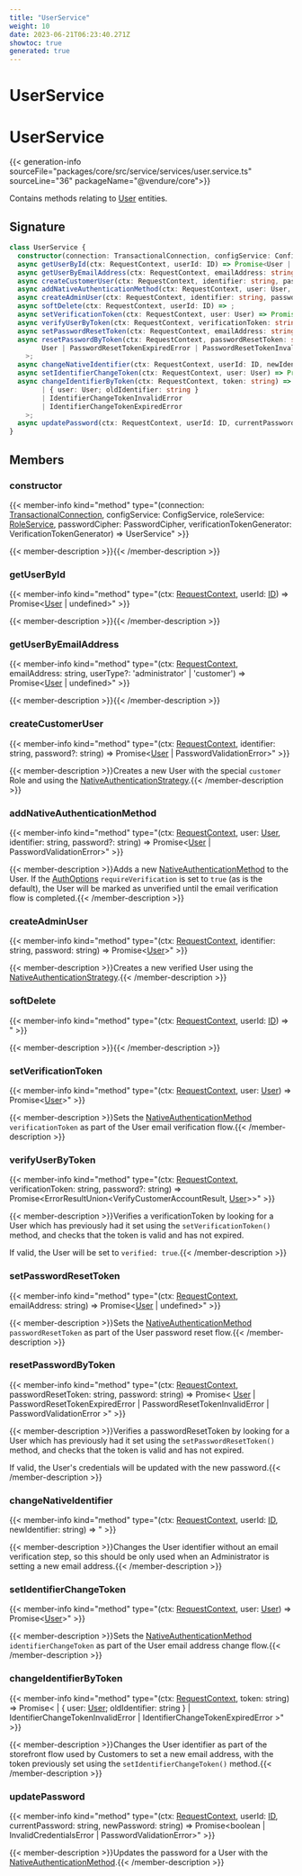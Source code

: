 ```yaml
---
title: "UserService"
weight: 10
date: 2023-06-21T06:23:40.271Z
showtoc: true
generated: true
---
```

<!-- This file was generated from the Vendure source. Do not modify. Instead, re-run the "docs:build" script -->

# UserService
<div class="symbol">


# UserService

{{< generation-info sourceFile="packages/core/src/service/services/user.service.ts" sourceLine="36" packageName="@vendure/core">}}

Contains methods relating to <a href='/typescript-api/entities/user#user'>User</a> entities.

## Signature

```TypeScript
class UserService {
  constructor(connection: TransactionalConnection, configService: ConfigService, roleService: RoleService, passwordCipher: PasswordCipher, verificationTokenGenerator: VerificationTokenGenerator)
  async getUserById(ctx: RequestContext, userId: ID) => Promise<User | undefined>;
  async getUserByEmailAddress(ctx: RequestContext, emailAddress: string, userType?: 'administrator' | 'customer') => Promise<User | undefined>;
  async createCustomerUser(ctx: RequestContext, identifier: string, password?: string) => Promise<User | PasswordValidationError>;
  async addNativeAuthenticationMethod(ctx: RequestContext, user: User, identifier: string, password?: string) => Promise<User | PasswordValidationError>;
  async createAdminUser(ctx: RequestContext, identifier: string, password: string) => Promise<User>;
  async softDelete(ctx: RequestContext, userId: ID) => ;
  async setVerificationToken(ctx: RequestContext, user: User) => Promise<User>;
  async verifyUserByToken(ctx: RequestContext, verificationToken: string, password?: string) => Promise<ErrorResultUnion<VerifyCustomerAccountResult, User>>;
  async setPasswordResetToken(ctx: RequestContext, emailAddress: string) => Promise<User | undefined>;
  async resetPasswordByToken(ctx: RequestContext, passwordResetToken: string, password: string) => Promise<
        User | PasswordResetTokenExpiredError | PasswordResetTokenInvalidError | PasswordValidationError
    >;
  async changeNativeIdentifier(ctx: RequestContext, userId: ID, newIdentifier: string) => ;
  async setIdentifierChangeToken(ctx: RequestContext, user: User) => Promise<User>;
  async changeIdentifierByToken(ctx: RequestContext, token: string) => Promise<
        | { user: User; oldIdentifier: string }
        | IdentifierChangeTokenInvalidError
        | IdentifierChangeTokenExpiredError
    >;
  async updatePassword(ctx: RequestContext, userId: ID, currentPassword: string, newPassword: string) => Promise<boolean | InvalidCredentialsError | PasswordValidationError>;
}
```
## Members

### constructor

{{< member-info kind="method" type="(connection: <a href='/typescript-api/data-access/transactional-connection#transactionalconnection'>TransactionalConnection</a>, configService: ConfigService, roleService: <a href='/typescript-api/services/role-service#roleservice'>RoleService</a>, passwordCipher: PasswordCipher, verificationTokenGenerator: VerificationTokenGenerator) => UserService"  >}}

{{< member-description >}}{{< /member-description >}}

### getUserById

{{< member-info kind="method" type="(ctx: <a href='/typescript-api/request/request-context#requestcontext'>RequestContext</a>, userId: <a href='/typescript-api/common/id#id'>ID</a>) => Promise&#60;<a href='/typescript-api/entities/user#user'>User</a> | undefined&#62;"  >}}

{{< member-description >}}{{< /member-description >}}

### getUserByEmailAddress

{{< member-info kind="method" type="(ctx: <a href='/typescript-api/request/request-context#requestcontext'>RequestContext</a>, emailAddress: string, userType?: 'administrator' | 'customer') => Promise&#60;<a href='/typescript-api/entities/user#user'>User</a> | undefined&#62;"  >}}

{{< member-description >}}{{< /member-description >}}

### createCustomerUser

{{< member-info kind="method" type="(ctx: <a href='/typescript-api/request/request-context#requestcontext'>RequestContext</a>, identifier: string, password?: string) => Promise&#60;<a href='/typescript-api/entities/user#user'>User</a> | PasswordValidationError&#62;"  >}}

{{< member-description >}}Creates a new User with the special `customer` Role and using the <a href='/typescript-api/auth/native-authentication-strategy#nativeauthenticationstrategy'>NativeAuthenticationStrategy</a>.{{< /member-description >}}

### addNativeAuthenticationMethod

{{< member-info kind="method" type="(ctx: <a href='/typescript-api/request/request-context#requestcontext'>RequestContext</a>, user: <a href='/typescript-api/entities/user#user'>User</a>, identifier: string, password?: string) => Promise&#60;<a href='/typescript-api/entities/user#user'>User</a> | PasswordValidationError&#62;"  >}}

{{< member-description >}}Adds a new <a href='/typescript-api/entities/authentication-method#nativeauthenticationmethod'>NativeAuthenticationMethod</a> to the User. If the <a href='/typescript-api/auth/auth-options#authoptions'>AuthOptions</a> `requireVerification`
is set to `true` (as is the default), the User will be marked as unverified until the email verification
flow is completed.{{< /member-description >}}

### createAdminUser

{{< member-info kind="method" type="(ctx: <a href='/typescript-api/request/request-context#requestcontext'>RequestContext</a>, identifier: string, password: string) => Promise&#60;<a href='/typescript-api/entities/user#user'>User</a>&#62;"  >}}

{{< member-description >}}Creates a new verified User using the <a href='/typescript-api/auth/native-authentication-strategy#nativeauthenticationstrategy'>NativeAuthenticationStrategy</a>.{{< /member-description >}}

### softDelete

{{< member-info kind="method" type="(ctx: <a href='/typescript-api/request/request-context#requestcontext'>RequestContext</a>, userId: <a href='/typescript-api/common/id#id'>ID</a>) => "  >}}

{{< member-description >}}{{< /member-description >}}

### setVerificationToken

{{< member-info kind="method" type="(ctx: <a href='/typescript-api/request/request-context#requestcontext'>RequestContext</a>, user: <a href='/typescript-api/entities/user#user'>User</a>) => Promise&#60;<a href='/typescript-api/entities/user#user'>User</a>&#62;"  >}}

{{< member-description >}}Sets the <a href='/typescript-api/entities/authentication-method#nativeauthenticationmethod'>NativeAuthenticationMethod</a> `verificationToken` as part of the User email verification
flow.{{< /member-description >}}

### verifyUserByToken

{{< member-info kind="method" type="(ctx: <a href='/typescript-api/request/request-context#requestcontext'>RequestContext</a>, verificationToken: string, password?: string) => Promise&#60;ErrorResultUnion&#60;VerifyCustomerAccountResult, <a href='/typescript-api/entities/user#user'>User</a>&#62;&#62;"  >}}

{{< member-description >}}Verifies a verificationToken by looking for a User which has previously had it set using the
`setVerificationToken()` method, and checks that the token is valid and has not expired.

If valid, the User will be set to `verified: true`.{{< /member-description >}}

### setPasswordResetToken

{{< member-info kind="method" type="(ctx: <a href='/typescript-api/request/request-context#requestcontext'>RequestContext</a>, emailAddress: string) => Promise&#60;<a href='/typescript-api/entities/user#user'>User</a> | undefined&#62;"  >}}

{{< member-description >}}Sets the <a href='/typescript-api/entities/authentication-method#nativeauthenticationmethod'>NativeAuthenticationMethod</a> `passwordResetToken` as part of the User password reset
flow.{{< /member-description >}}

### resetPasswordByToken

{{< member-info kind="method" type="(ctx: <a href='/typescript-api/request/request-context#requestcontext'>RequestContext</a>, passwordResetToken: string, password: string) => Promise&#60;         <a href='/typescript-api/entities/user#user'>User</a> | PasswordResetTokenExpiredError | PasswordResetTokenInvalidError | PasswordValidationError     &#62;"  >}}

{{< member-description >}}Verifies a passwordResetToken by looking for a User which has previously had it set using the
`setPasswordResetToken()` method, and checks that the token is valid and has not expired.

If valid, the User's credentials will be updated with the new password.{{< /member-description >}}

### changeNativeIdentifier

{{< member-info kind="method" type="(ctx: <a href='/typescript-api/request/request-context#requestcontext'>RequestContext</a>, userId: <a href='/typescript-api/common/id#id'>ID</a>, newIdentifier: string) => "  >}}

{{< member-description >}}Changes the User identifier without an email verification step, so this should be only used when
an Administrator is setting a new email address.{{< /member-description >}}

### setIdentifierChangeToken

{{< member-info kind="method" type="(ctx: <a href='/typescript-api/request/request-context#requestcontext'>RequestContext</a>, user: <a href='/typescript-api/entities/user#user'>User</a>) => Promise&#60;<a href='/typescript-api/entities/user#user'>User</a>&#62;"  >}}

{{< member-description >}}Sets the <a href='/typescript-api/entities/authentication-method#nativeauthenticationmethod'>NativeAuthenticationMethod</a> `identifierChangeToken` as part of the User email address change
flow.{{< /member-description >}}

### changeIdentifierByToken

{{< member-info kind="method" type="(ctx: <a href='/typescript-api/request/request-context#requestcontext'>RequestContext</a>, token: string) => Promise&#60;         | { user: <a href='/typescript-api/entities/user#user'>User</a>; oldIdentifier: string }         | IdentifierChangeTokenInvalidError         | IdentifierChangeTokenExpiredError     &#62;"  >}}

{{< member-description >}}Changes the User identifier as part of the storefront flow used by Customers to set a
new email address, with the token previously set using the `setIdentifierChangeToken()` method.{{< /member-description >}}

### updatePassword

{{< member-info kind="method" type="(ctx: <a href='/typescript-api/request/request-context#requestcontext'>RequestContext</a>, userId: <a href='/typescript-api/common/id#id'>ID</a>, currentPassword: string, newPassword: string) => Promise&#60;boolean | InvalidCredentialsError | PasswordValidationError&#62;"  >}}

{{< member-description >}}Updates the password for a User with the <a href='/typescript-api/entities/authentication-method#nativeauthenticationmethod'>NativeAuthenticationMethod</a>.{{< /member-description >}}


</div>
